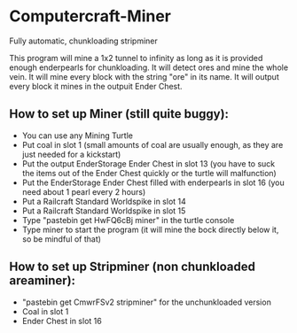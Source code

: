 # Computercraft-Miner
Fully automatic, chunkloading stripminer

This program will mine a 1x2 tunnel to infinity as long as it is provided enough enderpearls for chunkloading.
It will detect ores and mine the whole vein. It will mine every block with the string "ore" in its name.
It will output every block it mines in the outpuit Ender Chest.

## How to set up Miner (still quite buggy):
- You can use any Mining Turtle
- Put coal in slot 1 (small amounts of coal are usually enough, as they are just needed for a kickstart)
- Put the output EnderStorage Ender Chest in slot 13 (you have to suck the items out of the Ender Chest quickly or the turtle will malfunction)
- Put the EnderStorage Ender Chest filled with enderpearls in slot 16 (you need about 1 pearl every 2 hours)
- Put a Railcraft Standard Worldspike in slot 14
- Put a Railcraft Standard Worldspike in slot 15
- Type "pastebin get HwFQ6cBj miner" in the turtle console
- Type miner to start the program (it will mine the bock directly below it, so be mindful of that)

## How to set up Stripminer (non chunkloaded areaminer):

- "pastebin get CmwrFSv2 stripminer" for the unchunkloaded version
- Coal in slot 1
- Ender Chest in slot 16
